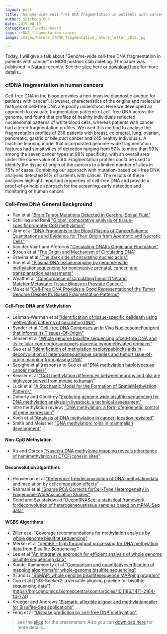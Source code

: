 ```yaml
---
layout: post
title: "Genome-wide cell-free DNA fragmentation in patients with cancer"
author: Shicheng Guo
date: 2019-08-19
categories: flexdashboard
tags: cfDNA fragmentation cancer
image: images/Nature_cfDNA_fragmentation_nature_letter_2019.jpg

---
```

Today, I will give a talk about "Genome-wide cell-free DNA fragmentation in patients with cancer" in MCRI postdoc club meeting. The paper was published in [Nature](https://www.nature.com/articles/s41586-019-1272-6) recently. See the [slice](https://github.com/Shicheng-Guo/Shicheng-Guo.Github.io/blob/master/slice/Postdoc_Club_2019_08_19_cfDNA_Fragement.pptx) here or [download here](https://raw.githubusercontent.com/Shicheng-Guo/Shicheng-Guo.Github.io/master/slice/Postdoc_Club_2019_08_19_cfDNA_Fragement.pptx) for more details..

### cfDNA fragmentation in human cancers
Cell-free DNA in the blood provides a non-invasive diagnostic avenue for patients with cancer1. However, characteristics of the origins and molecular features of cell-free DNA are poorly understood. Here we developed an approach to evaluate fragmentation patterns of cell-free DNA across the genome, and found that profiles of healthy individuals reflected nucleosomal patterns of white blood cells, whereas patients with cancer had altered fragmentation profiles. We used this method to analyse the fragmentation profiles of 236 patients with breast, colorectal, lung, ovarian, pancreatic, gastric or bile duct cancer and 245 healthy individuals. A machine learning model that incorporated genome-wide fragmentation features had sensitivities of detection ranging from 57% to more than 99% among the seven cancer types at 98% specificity, with an overall area under the curve value of 0.94. Fragmentation profiles could be used to identify the tissue of origin of the cancers to a limited number of sites in 75% of cases. Combining our approach with mutation-based cell-free DNA analyses detected 91% of patients with cancer. The results of these analyses highlight important properties of cell-free DNA and provide a proof-of-principle approach for the screening, early detection and monitoring of human cancer.

### Cell-Free DNA General Background
* Pan et al ["Brain Tumor Mutations Detected in Cerebral Spinal Fluid"](https://github.com/christacaggiano/cell-free-dna-reading-list/blob/master/cfDNA_background/Pan%20et%20al.pdf)
* Schilling and Rehli ["Global, comparative analysis of tissue-specificpromoter CpG methylation"](https://github.com/christacaggiano/cell-free-dna-reading-list/blob/master/cfDNA_background/Schilling%20and%20Rehli.pdf)
* Jahr et al ["DNA Fragments in the Blood Plasma of CancerPatients: Quantitations and Evidence for Their Origin from Apoptotic
and Necrotic Cells"](https://github.com/christacaggiano/cell-free-dna-reading-list/blob/master/cfDNA_background/Jahr%20et%20al%20.pdf)
* Van der Vaart and Pretorius ["Circulating DNAIts Origin and Fluctuation"](https://github.com/christacaggiano/cell-free-dna-reading-list/blob/master/cfDNA_background/Van_der_Vaart_and_Pretorious.pdf)
* Stroun et al ["The Origin and Mechanism of Circulating DNA"](https://github.com/christacaggiano/cell-free-dna-reading-list/blob/master/cfDNA_background/Stroun%20et%20al.pdf)
* Gravina et al ["The dark side of circulating nucleic acids" ](https://github.com/christacaggiano/cell-free-dna-reading-list/blob/master/cfDNA_background/Gravina%20et%20al.pdf)
* Sun et al ["Plasma DNA tissue mapping by genome-wide methylationsequencing for noninvasive prenatal, cancer, and
transplantation assessments"](https://github.com/christacaggiano/cell-free-dna-reading-list/blob/master/cfDNA_background/Sun_et_al.pdf)
* Wyatt et al ["Concordance of CirculatingTumor DNA and MatchedMetastatic Tissue
Biopsy in Prostate Cancer"](https://github.com/christacaggiano/cell-free-dna-reading-list/blob/master/cfDNA_background/Wyatt_et_al.pdf)
* Ma et al ["Cell-Free DNA Provides a Good Representationof the Tumor Genome Despite Its Biased Fragmentation Patterns"](https://github.com/christacaggiano/cell-free-dna-reading-list/blob/master/cfDNA_background/Ma_et_al.pdf)
#### Cell-Free DNA and Methylation
* Lehman-Werman et al  ["Identification of tissue-specific celldeath using methylation patterns of circulating DNA"](https://github.com/christacaggiano/cell-free-dna-reading-list/blob/master/tissue_specific_cfDNA/Lehman-Werman_et_al.pdf)
* Synder et al ["Cell-free DNA Comprises an In Vivo NucleosomeFootprint that Informs Its Tissues-Of-Origin"](https://github.com/christacaggiano/cell-free-dna-reading-list/blob/master/tissue_specific_cfDNA/Synder_et_al.pdf)
* Jensen et al ["Whole genome bisulfite sequencing ofcell-free DNA and its cellular contributorsuncovers placenta hypomethylated domains"](https://github.com/christacaggiano/cell-free-dna-reading-list/blob/master/tissue_specific_cfDNA/Jensen_et_al.pdf)
* Guo et al ["Identification of methylation haplotypeblocks aids in deconvolution of heterogeneoustissue samples and tumortissue-of-origin mapping from plasma DNA"](https://github.com/christacaggiano/cell-free-dna-reading-list/blob/master/tissue_specific_cfDNA/Guo_et_al.pdf)
* Seoighe et al (response to Guo et al)["DNA methylation haplotypes as cancer markers"](https://www.nature.com/articles/s41588-018-0185-x)
* Kessler et al ["CpG methylation differences betweenneurons and glia are highlyconserved from mouse to human"](https://github.com/christacaggiano/cell-free-dna-reading-list/blob/master/tissue_specific_cfDNA/Kessler_et_al.pdf)
* Luck et al ["A Stochastic Model for the Formation of SpatialMethylation Patterns"](https://github.com/christacaggiano/cell-free-dna-reading-list/blob/master/cfDNA_background/Luck_preprint.pdf)
* Doherty and Couldrey ["Exploring genome wide bisulfite sequencing for DNA methylation analysis in livestock: a technical assessment"](https://github.com/christacaggiano/cell-free-dna-reading-list/blob/master/cfDNA_background/Doherty_and_Couldrey.pdf)
* Intro methylation review: ["DNA methylation: a form ofepigenetic control of gene expression"](https://github.com/christacaggiano/cell-free-dna-reading-list/blob/master/cfDNA_background/intro_methylation_review.pdf)
* Koch et al ["Analysis of DNA methylation in cancer: location revisited"](https://www.nature.com/articles/s41571-018-0004-4)
* Smith and Meissner ["DNA methylation: roles in mammalian development"](https://www.nature.com/articles/nrg3354)

#### Non-CpG Methylation
* Xu and Corces ["Nascent DNA methylome mapping reveals inheritance of hemimethylation at CTCF/cohesin sites"](http://science.sciencemag.org/content/359/6380/1166.full)

#### Deconvolution algorithms
* Houseman et al ["Reference-freedeconvolution of DNA methylationdata and mediation by cellcomposition effects" ](https://github.com/christacaggiano/cell-free-dna-reading-list/blob/master/cfDNA_tissue_of_origin_deconvolution/Houseman_et_al.pdf)
* Rahmani et al ["Sparse PCA Corrects forCell-Type Heterogeneity in Epigenome-WideAssociation Studies"](https://github.com/christacaggiano/cell-free-dna-reading-list/blob/master/cfDNA_tissue_of_origin_deconvolution/Rahmani_et_al.pdf)
* Gond and Szustakowski ["DeconRNASeq: a statistical framework fordeconvolution of heterogeneoustissue samples based on mRNA-Seq data"](https://github.com/christacaggiano/cell-free-dna-readinglist/blob/master/cfDNA_tissue_of_origin_deconvolution/Gong%20and%20Szustakowski.pdf)

#### WGBS Algorithms
* Ziller et al ["Coverage recommendations for methylation analysis by whole genome bisulfite sequencing"](https://www.nature.com/articles/nmeth.3152)
* Merkel et al ["gemBS - high throughput processing for DNA methylation data from Bisulfite Sequencing
"](https://academic-oup-com.ucsf.idm.oclc.org/bioinformatics/advance-article/doi/10.1093/bioinformatics/bty690/5077236)
* Lee et al ["An integrative approach for efficient
analysis of whole genome bisulfite sequencing data"](https://github.com/christacaggiano/cell-free-dna-reading-list/blob/master/cfDNA_tissue_of_origin_deconvolution/Lee_et_al.pdf)
* Kunde-Ramamoorty et al ["Comparison and quantitativeverification of mapping algorithmsfor whole-genome bisulfite sequencing"](https://github.com/christacaggiano/cell-free-dna-reading-list/blob/master/cfDNA_tissue_of_origin_deconvolution/Kunde-Ramamoorthy_et_al.pdf)
* Xi and Li ["BSMAP: whole genome bisulfitesequence MAPping program"](https://github.com/christacaggiano/cell-free-dna-reading-list/blob/master/cfDNA_tissue_of_origin_deconvolution/Xi%20and%20Li.pdf)
* Guo et al []"BS-Seeker2: a versatile aligning pipeline for bisulfite sequencing data"](https://bmcgenomics.biomedcentral.com/articles/10.1186/1471-2164-14-774)
* Krueger and Andrews ["Bismark: aflexible aligner and methylationcaller for Bisulfite-Seq applications"](https://github.com/christacaggiano/cell-free-dna-reading-list/blob/master/cfDNA_tissue_of_origin_deconvolution/Krueger%20and%20Andrews.pdf)
* Feng et al ["Disease prediction by cell-free DNA methylation"](https://academic-oup-com.ucsf.idm.oclc.org/bib/advance-article/doi/10.1093/bib/bby029/4973009)

> see the [slice](https://github.com/Shicheng-Guo/Shicheng-Guo.Github.io/blob/master/slice/Postdoc_Club_2019_08_19_cfDNA_Fragement.pptx) for the presentation. Also you can [download here](https://raw.githubusercontent.com/Shicheng-Guo/Shicheng-Guo.Github.io/master/slice/Postdoc_Club_2019_08_19_cfDNA_Fragement.pptx) for more details..
